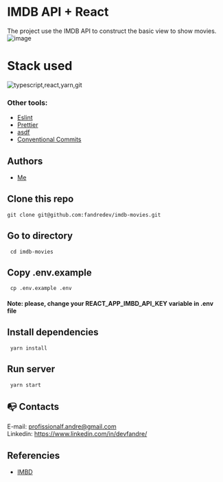 # IMDB API + React

The project use the IMDB API to construct the basic view to show movies.
![image](https://github.com/user-attachments/assets/2500cbdd-56c9-4e7f-a3fd-4713d344be9e)

# Stack used

<img src="https://skillicons.dev/icons?i=typescript,react,yarn,git&theme=dark" alt="typescript,react,yarn,git" />

### Other tools:

- [Eslint](https://eslint.org/)
- [Prettier](https://prettier.io/)
- [asdf](https://asdf-vm.com/)
- [Conventional Commits](https://www.conventionalcommits.org/en/v1.0.0/)

## Authors

- [Me](https://www.linkedin.com/in/devfandre/)

## Clone this repo

```
git clone git@github.com:fandredev/imdb-movies.git
```

## Go to directory

```
 cd imdb-movies
```

## Copy .env.example

```
 cp .env.example .env
```

#### Note: please, change your REACT_APP_IMBD_API_KEY variable in .env file

## Install dependencies

```
 yarn install
```

## Run server

```
 yarn start
```

## :mailbox_with_no_mail: Contacts

E-mail: profissionalf.andre@gmail.com<br>
Linkedin: https://www.linkedin.com/in/devfandre/<br>

## Referencies

- [IMBD](https://developer.imdb.com/)
